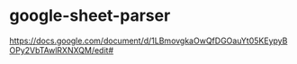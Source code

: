 # google-sheet-parser

https://docs.google.com/document/d/1LBmovgkaOwQfDGOauYt05KEypyBOPy2VbTAwlRXNXQM/edit#
